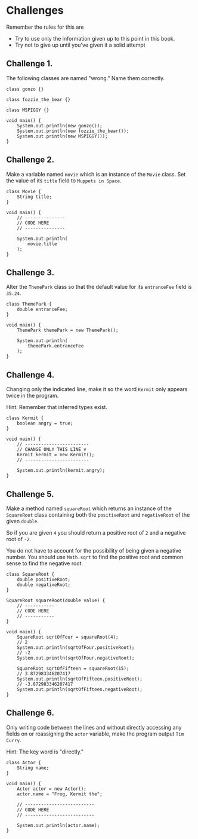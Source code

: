 # Challenges

Remember the rules for this are

- Try to use only the information given up to this point in this book.
- Try not to give up until you've given it a solid attempt

## Challenge 1.

The following classes are named "wrong." Name them correctly.

```java,editable
class gonzo {}

class fozzie_the_bear {}

class MSPIGGY {}

void main() {
    System.out.println(new gonzo());
    System.out.println(new fozzie_the_bear());
    System.out.println(new MSPIGGY());
}
```

## Challenge 2.

Make a variable named `movie` which is an instance of the `Movie` class.
Set the value of its `title` field to `Muppets in Space`.

```java,editable
class Movie {
    String title;
}

void main() {
    // ---------------
    // CODE HERE
    // ---------------

    System.out.println(
        movie.title
    );
}
```

## Challenge 3.

Alter the `ThemePark` class so that the default value
for its `entranceFee` field is `35.24`.

```java,editable
class ThemePark {
    double entranceFee;
}

void main() {
    ThemePark themePark = new ThemePark();

    System.out.println(
        themePark.entranceFee
    );
}
```

## Challenge 4.

Changing only the indicated line,
make it so the word `Kermit` only appears twice in the
program.

Hint: Remember that inferred types exist.

```java,editable
class Kermit {
    boolean angry = true;
}

void main() {
    // ------------------------
    // CHANGE ONLY THIS LINE v
    Kermit kermit = new Kermit();
    // ------------------------

    System.out.println(kermit.angry);
}
```

## Challenge 5.

Make a method named `squareRoot` which returns an
instance of the `SquareRoot` class containing both
the `positiveRoot` and `negativeRoot` of the given `double`.

So if you are given `4` you should return a positive root
of `2` and a negative root of `-2`.

You do not have to account for the possibility of being given a negative
number. You should use `Math.sqrt` to find the positive root and common
sense to find the negative root.

```java,editable
class SquareRoot {
    double positiveRoot;
    double negativeRoot;
}

SquareRoot squareRoot(double value) {
    // -----------
    // CODE HERE
    // -----------
}

void main() {
    SquareRoot sqrtOfFour = squareRoot(4);
    // 2
    System.out.println(sqrtOfFour.positiveRoot);
    // -2
    System.out.println(sqrtOfFour.negativeRoot);

    SquareRoot sqrtOfFifteen = squareRoot(15);
    // 3.872983346207417
    System.out.println(sqrtOfFifteen.positiveRoot);
    // -3.872983346207417
    System.out.println(sqrtOfFifteen.negativeRoot);
}
```

## Challenge 6.

Only writing code between the lines and without directly accessing any fields on or reassigning the `actor` variable, make the program output `Tim Curry`.

Hint: The key word is "directly."

```java,editable
class Actor {
    String name;
}

void main() {
    Actor actor = new Actor();
    actor.name = "Frog, Kermit the";

    // --------------------------
    // CODE HERE
    // --------------------------

    System.out.println(actor.name);
}
```